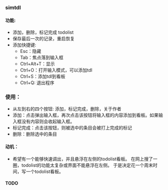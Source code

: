 ### simtdl

#### 功能:
- 添加，删除，标记完成 todolist
- 保存最后一次的记录，重启恢复
- 添加快捷键:
    - Esc：隐藏
    - Tab：焦点落到输入框
    - Ctrl+Alt+T：显示
    - Ctrl+O：打开输入模式，可以添加tdl
    - Ctrl+S：添加tdl到看板
    - Ctrl+Q: 退出程序

### 使用：
- 从左到右的四个按钮: 添加，标记完成，删除，关于作者
- 添加：点击弹出输入框，再次点击该按钮将输入框的内容添加到看板。如果输入框没有内容则会收起输入框。
- 标记完成：点击该按钮，则被选中的条目会被打上完成的标记
- 删除：删除选中的条目


#### 动机：
- 希望有一个能够快速调出，并且悬浮在左侧的todolist看板。
  在网上搜了一圈，todolist的功能太复杂或界面不能悬浮在左侧。
  于是决定花一个周末时间，写一个todolist看板。

#### TODO

